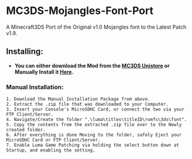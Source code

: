 # MC3DS-Mojangles-Font-Port
A Minecraft3DS Port of the Original v1.0 Mojangles font to the Latest Patch v1.9.





## Installing:
- **You can either download the Mod from the [MC3DS Unistore]() or Manually Install it [Here]().**

### Manual Installation:
```
1. Download the Manual Installation Package from above.
2. Extract the .zip file that was downloaded to your Computer.
3. Insert your Console's MicroSDHC Card, or connect the two via your FTP Client/Server.
4. Navigate/Create the folder ".\luma\titles\titleID\romfs\3ds\font".
5. Copy the contents from the extracted .zip file over to the Newly created folder.
6. After everything is done Moving to the folder, safely Eject your MicroSDHC Card or FTP Client/Server.
7. Enable Luma Game Patching via holding the select button down at Startup, and enabling the setting.
```
